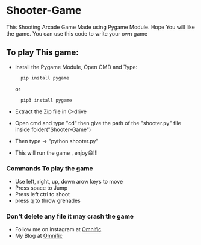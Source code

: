 # Shooter-Game

This Shooting Arcade Game Made using Pygame Module. Hope You will like the game.
You can use this code to write your own game 

## To play This game:
* Install the Pygame Module, Open CMD and Type:

        pip install pygame

     or
        
        pip3 install pygame

* Extract the Zip file in C-drive
* Open cmd and type "cd" then give the path of the "shooter.py" file inside folder("Shooter-Game")
* Then type -> "python shooter.py"
* This will run the game , enjoy😄!!!  

### Commands To play the game
* Use left, right, up, down arow keys to move 
* Press space to Jump
* Press left ctrl to shoot
* press q to throw grenades

### Don't delete any file it may crash the game

* Follow me on instagram at [Omnific](https://www.instagram.com/omni_fic/)
* My Blog at [Omnific](http://0mnific.blogspot.com/)
